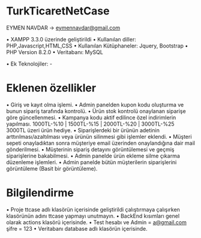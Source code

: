 # TurkTicaretNetCase
  EYMEN NAVDAR -> eymennavdar@gmail.com

 • XAMPP 3.3.0 üzerinde geliştirildi
 • Kullanılan diller: PHP,Javascript,HTML,CSS
 • Kullanılan Kütüphaneler: Jquery, Bootstrap
 • PHP Version 8.2.0
 • Veritabanı: MySQL

 • Ek Teknolojiler: -

# Eklenen özellikler
 • Giriş ve kayıt olma işlemi.
 • Admin panelden kupon kodu oluşturma ve bunun sipariş tarafında kontrolü.
 • Ürün stok kontrolü onaylanan siparişe göre güncellenmesi.
 • Kampanya kodu aktif edilince özel indirimlerin yapılması. 1000TL-%10 | 1500TL-%15 | 2000TL-%20 | 3000TL-%25 3000TL üzeri ürün hediye.
 • Siparişlerdeki bir ürünün adetinin arttırılması/azaltılması veya ürünün silinmesi gibi işlemler eklendi.
 • Müşteri sepeti onayladıktan sonra müşteriye email üzerinden onaylandığına dair mail gönderilmesi.
 • Müşterinin sipariş detayını görüntülemesi ve geçmiş siparişlerine bakabilmesi.
 • Admin panelde ürün ekleme silme çıkarma düzenleme işlemleri.
 • Admin panelde bütün müşterilerin siparişlerini görüntüleme (Basit bir görüntüleme).
# Bilgilendirme
 • Proje ttcase adlı klasörün içerisinde geliştirildi çalıştırmaya çalışırken klasörünün adını ttcase yapmayı unutmayın.
 • BackEnd kısımları genel olarak actions klasörü içerisinde.
 • Test hesabı ve Admin  = a@gmail.com şifre = 123
 • Veritabanı database adlı klasörün içerisinde.



 
